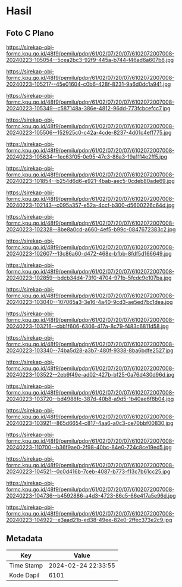 # Hasil

## Foto C Plano

https://sirekap-obj-formc.kpu.go.id/48f9/pemilu/pdpr/61/02/07/20/07/6102072007008-20240223-105054--5cea2bc3-92f9-445a-b744-f46ad6a607b8.jpg

https://sirekap-obj-formc.kpu.go.id/48f9/pemilu/pdpr/61/02/07/20/07/6102072007008-20240223-105217--45e01604-c0b6-428f-8231-9a6d0dc1a941.jpg

https://sirekap-obj-formc.kpu.go.id/48f9/pemilu/pdpr/61/02/07/20/07/6102072007008-20240223-105349--c587148a-386e-4812-96dd-773fcbcefcc7.jpg

https://sirekap-obj-formc.kpu.go.id/48f9/pemilu/pdpr/61/02/07/20/07/6102072007008-20240223-105506--152925c0-c42a-4cde-8237-4d01c4eff775.jpg

https://sirekap-obj-formc.kpu.go.id/48f9/pemilu/pdpr/61/02/07/20/07/6102072007008-20240223-105634--1ec63f05-0e95-47c3-86a3-19a1114e2ff5.jpg

https://sirekap-obj-formc.kpu.go.id/48f9/pemilu/pdpr/61/02/07/20/07/6102072007008-20240223-101854--b254d6d6-e921-4bab-aec5-0cdeb80ade69.jpg

https://sirekap-obj-formc.kpu.go.id/48f9/pemilu/pdpr/61/02/07/20/07/6102072007008-20240223-102143--c095a357-e52a-4ccf-b300-d5600226c64d.jpg

https://sirekap-obj-formc.kpu.go.id/48f9/pemilu/pdpr/61/02/07/20/07/6102072007008-20240223-102328--8be8a0cd-a660-4ef5-b99c-0847672383c2.jpg

https://sirekap-obj-formc.kpu.go.id/48f9/pemilu/pdpr/61/02/07/20/07/6102072007008-20240223-102607--13c86a60-d472-468e-bfbb-8fdf5d166649.jpg

https://sirekap-obj-formc.kpu.go.id/48f9/pemilu/pdpr/61/02/07/20/07/6102072007008-20240223-102859--bdcb34d4-73f0-4704-971b-5fcdc9e107ba.jpg

https://sirekap-obj-formc.kpu.go.id/48f9/pemilu/pdpr/61/02/07/20/07/6102072007008-20240223-103040--107065a3-3e16-4a40-9cd3-ae5ed7bc1dea.jpg

https://sirekap-obj-formc.kpu.go.id/48f9/pemilu/pdpr/61/02/07/20/07/6102072007008-20240223-103216--cbb1f606-6306-417a-8c79-f483c6811d58.jpg

https://sirekap-obj-formc.kpu.go.id/48f9/pemilu/pdpr/61/02/07/20/07/6102072007008-20240223-103340--74ba5d28-a3b7-480f-9338-8ba6bdfe2527.jpg

https://sirekap-obj-formc.kpu.go.id/48f9/pemilu/pdpr/61/02/07/20/07/6102072007008-20240223-103522--2eb9f49e-ad02-427b-bf25-0a76d430d96d.jpg

https://sirekap-obj-formc.kpu.go.id/48f9/pemilu/pdpr/61/02/07/20/07/6102072007008-20240223-103720--bd4988fc-387d-40b8-a9d5-1b40ae6f8b04.jpg

https://sirekap-obj-formc.kpu.go.id/48f9/pemilu/pdpr/61/02/07/20/07/6102072007008-20240223-103921--865d6654-c817-4aa6-a0c3-ce70bbf00830.jpg

https://sirekap-obj-formc.kpu.go.id/48f9/pemilu/pdpr/61/02/07/20/07/6102072007008-20240223-110700--b36f9ae0-2f98-40bc-84e0-724c8ce19ed5.jpg

https://sirekap-obj-formc.kpu.go.id/48f9/pemilu/pdpr/61/02/07/20/07/6102072007008-20240223-104521--0c0d416b-7ceb-4087-b773-f13c7b61cc25.jpg

https://sirekap-obj-formc.kpu.go.id/48f9/pemilu/pdpr/61/02/07/20/07/6102072007008-20240223-104736--b4592886-a4d3-4723-86c5-66e417a5e96d.jpg

https://sirekap-obj-formc.kpu.go.id/48f9/pemilu/pdpr/61/02/07/20/07/6102072007008-20240223-104922--e3aad21b-ed38-49ee-82e0-2ffec373e2c9.jpg


## Metadata

| Key        | Value               |
| ---------- | ------------------- |
| Time Stamp | 2024-02-24 22:33:55 |
| Kode Dapil | 6101                |



